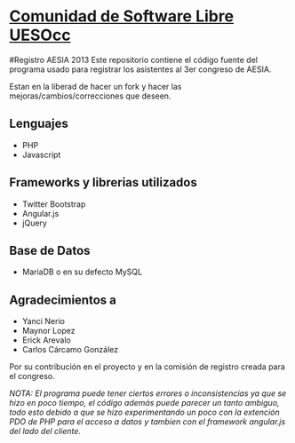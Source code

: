 [Comunidad de Software Libre UESOcc](https://www.facebook.com/groups/csluesfmocc)
=================================================================================

#Registro AESIA 2013
Este repositorio contiene el código fuente del programa usado para registrar los asistentes al 3er congreso de AESIA.

Estan en la liberad de hacer un fork y hacer las mejoras/cambios/correcciones que deseen. 


Lenguajes 
---------
- PHP
- Javascript

Frameworks y librerias utilizados
---------
- Twitter Bootstrap
- Angular.js
- jQuery

Base de Datos
---------

- MariaDB o en su defecto MySQL

Agradecimientos a
-----

- Yanci Nerio
- Maynor Lopez
- Erick Arevalo
- Carlos Cárcamo González

Por su contribución en el proyecto y en la comisión de registro creada para el congreso.

*NOTA: El programa puede tener ciertos errores o inconsistencias ya que se hizo en poco tiempo, el código además puede parecer un tanto ambiguo, todo esto debido a que se hizo experimentando un poco con la extención PDO de PHP para el acceso a datos y tambien con el framework angular.js del lado del cliente.*



